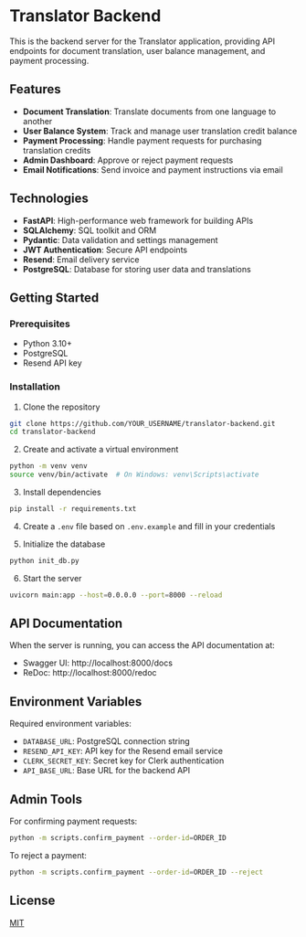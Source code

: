 # Translator Backend

This is the backend server for the Translator application, providing API endpoints for document translation, user balance management, and payment processing.

## Features

- **Document Translation**: Translate documents from one language to another
- **User Balance System**: Track and manage user translation credit balance
- **Payment Processing**: Handle payment requests for purchasing translation credits
- **Admin Dashboard**: Approve or reject payment requests
- **Email Notifications**: Send invoice and payment instructions via email

## Technologies

- **FastAPI**: High-performance web framework for building APIs
- **SQLAlchemy**: SQL toolkit and ORM
- **Pydantic**: Data validation and settings management
- **JWT Authentication**: Secure API endpoints
- **Resend**: Email delivery service
- **PostgreSQL**: Database for storing user data and translations

## Getting Started

### Prerequisites

- Python 3.10+
- PostgreSQL
- Resend API key

### Installation

1. Clone the repository
```bash
git clone https://github.com/YOUR_USERNAME/translator-backend.git
cd translator-backend
```

2. Create and activate a virtual environment
```bash
python -m venv venv
source venv/bin/activate  # On Windows: venv\Scripts\activate
```

3. Install dependencies
```bash
pip install -r requirements.txt
```

4. Create a `.env` file based on `.env.example` and fill in your credentials

5. Initialize the database
```bash
python init_db.py
```

6. Start the server
```bash
uvicorn main:app --host=0.0.0.0 --port=8000 --reload
```

## API Documentation

When the server is running, you can access the API documentation at:
- Swagger UI: http://localhost:8000/docs
- ReDoc: http://localhost:8000/redoc

## Environment Variables

Required environment variables:
- `DATABASE_URL`: PostgreSQL connection string
- `RESEND_API_KEY`: API key for the Resend email service
- `CLERK_SECRET_KEY`: Secret key for Clerk authentication
- `API_BASE_URL`: Base URL for the backend API

## Admin Tools

For confirming payment requests:

```bash
python -m scripts.confirm_payment --order-id=ORDER_ID
```

To reject a payment:

```bash
python -m scripts.confirm_payment --order-id=ORDER_ID --reject
```

## License

[MIT](LICENSE)
